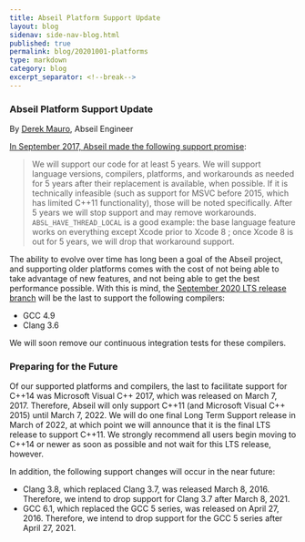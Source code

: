 ```yaml
---
title: Abseil Platform Support Update
layout: blog
sidenav: side-nav-blog.html
published: true
permalink: blog/20201001-platforms
type: markdown
category: blog
excerpt_separator: <!--break-->
---
```


### Abseil Platform Support Update

By [Derek Mauro](mailto:dmauro@google.com), Abseil Engineer

[In September 2017, Abseil made the following support
promise](https://abseil.io/about/compatibility):

> We will support our code for at least 5 years. We will support language
> versions, compilers, platforms, and workarounds as needed for 5 years after
> their replacement is available, when possible. If it is technically infeasible
> (such as support for MSVC before 2015, which has limited C++11 functionality),
> those will be noted specifically. After 5 years we will stop support and may
> remove workarounds. `ABSL_HAVE_THREAD_LOCAL` is a good example: the base
> language feature works on everything except Xcode prior to Xcode 8 ; once
> Xcode 8 is out for 5 years, we will drop that workaround support.

<!--break-->

The ability to evolve over time has long been a goal of the Abseil project, and
supporting older platforms comes with the cost of not being able to take
advantage of new features, and not being able to get the best performance
possible. With this is mind, the [September 2020 LTS release
branch](https://github.com/abseil/abseil-cpp/tree/lts_2020_09_23) will be the
last to support the following compilers:

* GCC 4.9
* Clang 3.6

We will soon remove our continuous integration tests for these compilers.

### Preparing for the Future

Of our supported platforms and compilers, the last to facilitate support for
C++14 was Microsoft Visual C++ 2017, which was released on March
7, 2017. Therefore, Abseil will only support C++11 (and Microsoft Visual C++
2015) until March 7, 2022. We will do one final Long Term Support release in
March of 2022, at which point we will announce that it is the final LTS release
to support C++11. We strongly recommend all users begin moving to C++14 or newer
as soon as possible and not wait for this LTS release, however.

In addition, the following support changes will occur in the near future:

* Clang 3.8, which replaced Clang 3.7, was released March 8, 2016. Therefore, we
intend to drop support for Clang 3.7 after March 8, 2021.
* GCC 6.1, which replaced the GCC 5 series, was released on April
27, 2016. Therefore, we intend to drop support for the GCC 5 series after April
27, 2021.
